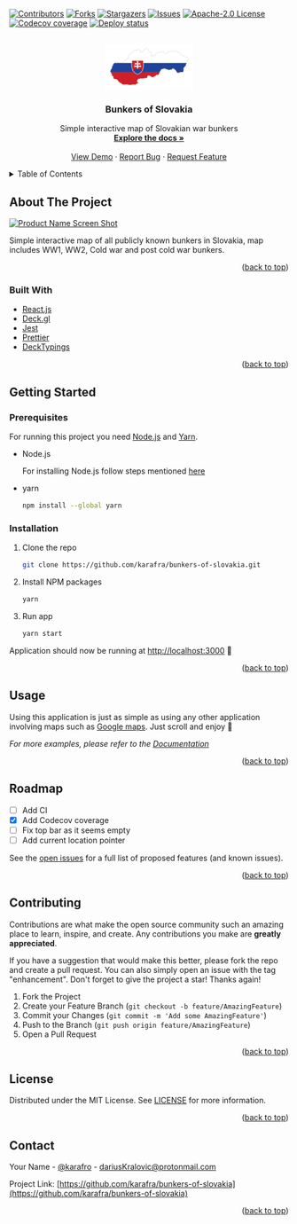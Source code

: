 <div id="top"></div>
<!--
*** Thanks for checking out the Best-README-Template. If you have a suggestion
*** that would make this better, please fork the repo and create a pull request
*** or simply open an issue with the tag "enhancement".
*** Don't forget to give the project a star!
*** Thanks again! Now go create something AMAZING! :D
-->

<!-- PROJECT SHIELDS -->
<!--
*** I'm using markdown "reference style" links for readability.
*** Reference links are enclosed in brackets [ ] instead of parentheses ( ).
*** See the bottom of this document for the declaration of the reference variables
*** for contributors-url, forks-url, etc. This is an optional, concise syntax you may use.
*** https://www.markdownguide.org/basic-syntax/#reference-style-links
-->

[![Contributors][contributors-shield]][contributors-url]
[![Forks][forks-shield]][forks-url]
[![Stargazers][stars-shield]][stars-url]
[![Issues][issues-shield]][issues-url]
[![Apache-2.0 License][license-shield]][license-url]
[![Codecov coverage][codecov-coverage]][codecov-url]
[![Deploy status][netlify-deploy]][netlify-url]

<!-- PROJECT LOGO -->
<br />
<div align="center">
  <a href="https://github.com/karafra/bunkers-of-slovakia">
    <img src=".github/img/logo.png" alt="Logo" width="160" height="80">
  </a>

<h3 align="center">Bunkers of Slovakia </h3>

  <p align="center">
    Simple interactive map of Slovakian war bunkers
    <br />
    <a href="https://karafra.github.io/bunkers-of-slovakia"><strong>Explore the docs »</strong></a>
    <br />
    <br />
    <a href="https://bunkers-of-slovakia.netlify.app/">View Demo</a>
    ·
    <a href="https://github.com/karafra/bunkers-of-slovakia/issues">Report Bug</a>
    ·
    <a href="https://github.com/karafra/bunkers-of-slovakia/issues">Request Feature</a>
  </p>
</div>

<!-- TABLE OF CONTENTS -->
<details>
  <summary>Table of Contents</summary>
  <ol>
    <li>
      <a href="#about-the-project">About The Project</a>
      <ul>
        <li><a href="#built-with">Built With</a></li>
      </ul>
    </li>
    <li>
      <a href="#getting-started">Getting Started</a>
      <ul>
        <li><a href="#prerequisites">Prerequisites</a></li>
        <li><a href="#installation">Installation</a></li>
      </ul>
    </li>
    <li><a href="#usage">Usage</a></li>
    <li><a href="#roadmap">Roadmap</a></li>
    <li><a href="#contributing">Contributing</a></li>
    <li><a href="#license">License</a></li>
    <li><a href="#contact">Contact</a></li>
  </ol>
</details>

<!-- ABOUT THE PROJECT -->

## About The Project

[![Product Name Screen Shot][product-screenshot]](https://bunkers-of-slovakia.netlify.app/)

Simple interactive map of all publicly known bunkers in Slovakia, map includes WW1, WW2, Cold war and post cold war bunkers.

<p align="right">(<a href="#top">back to top</a>)</p>

### Built With

- [React.js](https://reactjs.org/)
- [Deck.gl](https://deck.gl)
- [Jest](https://jestjs.io/)
- [Prettier](https://prettier.io/)
- [DeckTypings](@danmarshall/deckgl-typings)

<p align="right">(<a href="#top">back to top</a>)</p>

<!-- GETTING STARTED -->

## Getting Started

### Prerequisites

For running this project you need [Node.js](https://nodejs.org/en/) and [Yarn](https://yarnpkg.com/).

- Node.js

  For installing Node.js follow steps mentioned [here](https://docs.npmjs.com/downloading-and-installing-node-js-and-npm)

- yarn
  ```sh
  npm install --global yarn
  ```

### Installation

1. Clone the repo
   ```sh
   git clone https://github.com/karafra/bunkers-of-slovakia.git
   ```
2. Install NPM packages
   ```sh
   yarn
   ```
3. Run app
   ```sh
   yarn start
   ```

Application should now be running at [http://localhost:3000](http://localhost:3000) 🚀

<p align="right">(<a href="#top">back to top</a>)</p>

<!-- USAGE EXAMPLES -->

## Usage

Using this application is just as simple as using any other application involving maps such as [Google maps](https://maps.google.com). Just scroll and enjoy 🤷

_For more examples, please refer to the [Documentation](https://karafra.github.io/bunkers-of-slovakia/)_

<p align="right">(<a href="#top">back to top</a>)</p>

<!-- ROADMAP -->

## Roadmap

- [ ] Add CI
- [x] Add Codecov coverage
- [ ] Fix top bar as it seems empty
- [ ] Add current location pointer

See the [open issues](https://github.com/karafra/bunkers-of-slovakia/issues) for a full list of proposed features (and known issues).

<p align="right">(<a href="#top">back to top</a>)</p>

<!-- CONTRIBUTING -->

## Contributing

Contributions are what make the open source community such an amazing place to learn, inspire, and create. Any contributions you make are **greatly appreciated**.

If you have a suggestion that would make this better, please fork the repo and create a pull request. You can also simply open an issue with the tag "enhancement".
Don't forget to give the project a star! Thanks again!

1. Fork the Project
2. Create your Feature Branch (`git checkout -b feature/AmazingFeature`)
3. Commit your Changes (`git commit -m 'Add some AmazingFeature'`)
4. Push to the Branch (`git push origin feature/AmazingFeature`)
5. Open a Pull Request

<p align="right">(<a href="#top">back to top</a>)</p>

<!-- LICENSE -->

## License

Distributed under the MIT License. See [LICENSE](./LICENSE) for more information.

<p align="right">(<a href="#top">back to top</a>)</p>

<!-- CONTACT -->

## Contact

Your Name - [@karafro](https://twitter.com/karafro) - dariusKralovic@protonmail.com

Project Link: [https://github.com/karafra/bunkers-of-slovakia](https://github.com/karafra/bunkers-of-slovakia)

<p align="right">(<a href="#top">back to top</a>)</p>

<!-- MARKDOWN LINKS & IMAGES -->
<!-- https://www.markdownguide.org/basic-syntax/#reference-style-links -->

[contributors-shield]: https://img.shields.io/github/contributors/karafra/bunkers-of-slovakia.svg?style=for-the-badge
[contributors-url]: https://github.com/karafra/bunkers-of-slovakia/graphs/contributors
[forks-shield]: https://img.shields.io/github/forks/karafra/bunkers-of-slovakia.svg?style=for-the-badge
[forks-url]: https://github.com/karafra/bunkers-of-slovakia/network/members
[stars-shield]: https://img.shields.io/github/stars/karafra/bunkers-of-slovakia.svg?style=for-the-badge
[stars-url]: https://github.com/karafra/bunkers-of-slovakia/stargazers
[issues-shield]: https://img.shields.io/github/issues/karafra/bunkers-of-slovakia.svg?style=for-the-badge
[issues-url]: https://github.com/karafra/bunkers-of-slovakia/issues
[license-shield]: https://img.shields.io/github/license/karafra/bunkers-of-slovakia.svg?style=for-the-badge
[license-url]: https://github.com/karafra/bunkers-of-slovakia/blob/master/LICENSE
[linkedin-shield]: https://img.shields.io/badge/-LinkedIn-black.svg?style=for-the-badge&logo=linkedin&colorB=555
[linkedin-url]: https://linkedin.com/in/linkedin_username
[product-screenshot]: .github/img/screenshot.gif
[codecov-coverage]: https://img.shields.io/codecov/c/gh/karafra/bunkers-of-slovakia?style=for-the-badge&token=bs2rstsAzY
[codecov-url]: https://app.codecov.io/gh/karafra/bunkers-of-slovakia
[netlify-deploy]: https://img.shields.io/netlify/6d5cc52b-0a63-4b41-8f77-316a66e94796?color=%20%2300AD9F%20&label=Deploy&logoColor=Deployed&style=for-the-badge
[netlify-url]: https://bunkers-of-slovakia.netlify.app/
